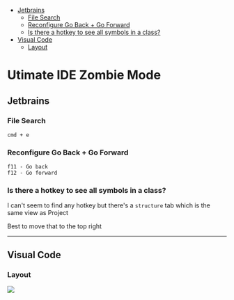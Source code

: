 <!-- vscode-markdown-toc -->
* [Jetbrains](#Jetbrains)
	* [File Search](#FileSearch)
	* [Reconfigure Go Back + Go Forward](#ReconfigureGoBackGoForward)
	* [Is there a hotkey to see all symbols in a class?](#Isthereahotkeytoseeallsymbolsinaclass)
* [Visual Code](#VisualCode)
	* [Layout](#Layout)

<!-- vscode-markdown-toc-config
	numbering=false
	autoSave=true
	/vscode-markdown-toc-config -->
<!-- /vscode-markdown-toc -->

# Utimate IDE Zombie Mode 

## <a name='Jetbrains'></a>Jetbrains

### <a name='FileSearch'></a>File Search

```
cmd + e
```

### <a name='ReconfigureGoBackGoForward'></a>Reconfigure Go Back + Go Forward

```
f11 - Go back
f12 - Go forward
```

### <a name='Isthereahotkeytoseeallsymbolsinaclass'></a>Is there a hotkey to see all symbols in a class?

I can't seem to find any hotkey but there's a `structure` tab which is the same view as Project

Best to move that to the top right

-----------------------------------------------------------

## <a name='VisualCode'></a>Visual Code

### <a name='Layout'></a>Layout

<img src="https://imgur.com/v97IO0e.png"/>